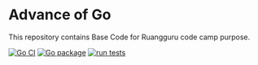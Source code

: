 # Advance of Go

This repository contains Base Code for Ruangguru code camp purpose.

<p align="left">
<a href="https://github.com/pararang/go-lanjutan/actions/workflows/quard.yaml"><img src="https://github.com/pararang/go-lanjutan/workflows/Go%20CI/badge.svg" alt="Go CI"></a>
<a href="https://github.com/pararang/go-lanjutan/actions/workflows/unittest.yaml"><img src="https://github.com/pararang/go-lanjutan/workflows/Go%20package/badge.svg" alt="Go package"></a>
<a href="https://github.com/pararang/go-lanjutan/actions/workflows/tests.yaml"><img src="https://github.com/pararang/go-lanjutan/workflows/run%20tests/badge.svg" alt="run tests"></a>
</p>
